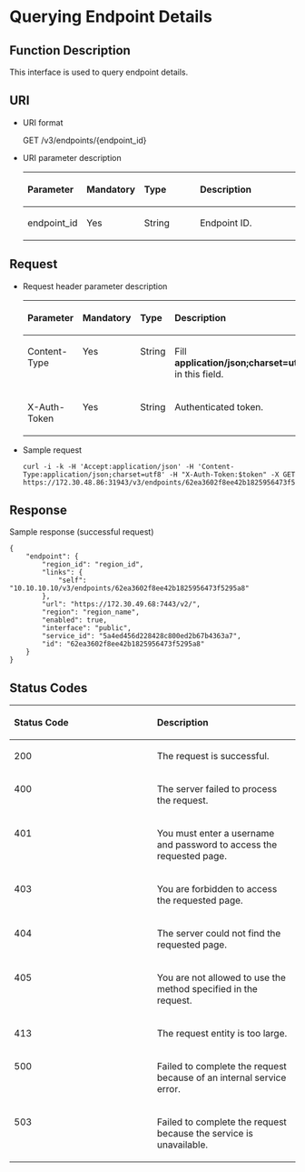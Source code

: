 # Querying Endpoint Details<a name="en-us_topic_0067148046"></a>

## Function Description<a name="s81394c6441e2433aa089b83d9ae901bb"></a>

This interface is used to query endpoint details.

## URI<a name="s7f773a8bf34349f5bf81d0c7af9a440d"></a>

-   URI format

    GET /v3/endpoints/\{endpoint\_id\}


-   URI parameter description

    <a name="t3b91158605e2483f8ec0f7e76612766e"></a>
    <table><thead align="left"><tr id="r7c9a4d7646cc40838d1c27ac6a0771ed"><th class="cellrowborder" valign="top" width="20.747925207479252%" id="mcps1.1.5.1.1"><p id="a870dd0e09c234313a6279943760cd249"><a name="a870dd0e09c234313a6279943760cd249"></a><a name="a870dd0e09c234313a6279943760cd249"></a><strong id="a173ae121cc9e48328ca613e72f2a1504"><a name="a173ae121cc9e48328ca613e72f2a1504"></a><a name="a173ae121cc9e48328ca613e72f2a1504"></a>Parameter</strong></p>
    </th>
    <th class="cellrowborder" valign="top" width="19.428057194280573%" id="mcps1.1.5.1.2"><p id="a3fa42d29543146eda8cc5294eee7152c"><a name="a3fa42d29543146eda8cc5294eee7152c"></a><a name="a3fa42d29543146eda8cc5294eee7152c"></a><strong id="ac429376f11ae472b87ff4be326afb9d8"><a name="ac429376f11ae472b87ff4be326afb9d8"></a><a name="ac429376f11ae472b87ff4be326afb9d8"></a>Mandatory</strong></p>
    </th>
    <th class="cellrowborder" valign="top" width="21.41785821417858%" id="mcps1.1.5.1.3"><p id="a8747c43669bb409782410e7aafd0e8d9"><a name="a8747c43669bb409782410e7aafd0e8d9"></a><a name="a8747c43669bb409782410e7aafd0e8d9"></a><strong id="b842352706143526_1"><a name="b842352706143526_1"></a><a name="b842352706143526_1"></a>Type</strong></p>
    </th>
    <th class="cellrowborder" valign="top" width="38.406159384061596%" id="mcps1.1.5.1.4"><p id="a7f591587c22c4b1ebc7dedb7d0d2a0d6"><a name="a7f591587c22c4b1ebc7dedb7d0d2a0d6"></a><a name="a7f591587c22c4b1ebc7dedb7d0d2a0d6"></a><strong id="b20601766145329"><a name="b20601766145329"></a><a name="b20601766145329"></a>Description</strong></p>
    </th>
    </tr>
    </thead>
    <tbody><tr id="r9f23e5d0e8de4d70bb3200d16e4f2789"><td class="cellrowborder" valign="top" width="20.747925207479252%" headers="mcps1.1.5.1.1 "><p id="a8b74590de667463195f36260f5b8baf9"><a name="a8b74590de667463195f36260f5b8baf9"></a><a name="a8b74590de667463195f36260f5b8baf9"></a>endpoint_id</p>
    </td>
    <td class="cellrowborder" valign="top" width="19.428057194280573%" headers="mcps1.1.5.1.2 "><p id="a2e615c570a484ad3bd1572d579904e5e"><a name="a2e615c570a484ad3bd1572d579904e5e"></a><a name="a2e615c570a484ad3bd1572d579904e5e"></a>Yes</p>
    </td>
    <td class="cellrowborder" valign="top" width="21.41785821417858%" headers="mcps1.1.5.1.3 "><p id="a2b5c563d5b934e40979aac7a0904045c"><a name="a2b5c563d5b934e40979aac7a0904045c"></a><a name="a2b5c563d5b934e40979aac7a0904045c"></a>String</p>
    </td>
    <td class="cellrowborder" valign="top" width="38.406159384061596%" headers="mcps1.1.5.1.4 "><p id="en-us_topic_0031136110_p529112711147"><a name="en-us_topic_0031136110_p529112711147"></a><a name="en-us_topic_0031136110_p529112711147"></a>Endpoint ID.</p>
    </td>
    </tr>
    </tbody>
    </table>


## **Request**<a name="sf86f3f4f84a8493e84f564c16c53eaf3"></a>

-   Request header parameter description

    <a name="tab13448d4b644cd482b72e023e311a4c"></a>
    <table><thead align="left"><tr id="r9cc8c45e565f499a85068ccf812c4906"><th class="cellrowborder" valign="top" width="20.49%" id="mcps1.1.5.1.1"><p id="en-us_topic_0031136110_p289771511147"><a name="en-us_topic_0031136110_p289771511147"></a><a name="en-us_topic_0031136110_p289771511147"></a><strong id="b37426530113629"><a name="b37426530113629"></a><a name="b37426530113629"></a>Parameter</strong></p>
    </th>
    <th class="cellrowborder" valign="top" width="19.689999999999998%" id="mcps1.1.5.1.2"><p id="aa8a52be628254fb799e7d667253339cf"><a name="aa8a52be628254fb799e7d667253339cf"></a><a name="aa8a52be628254fb799e7d667253339cf"></a><strong id="b749622252"><a name="b749622252"></a><a name="b749622252"></a>Mandatory</strong></p>
    </th>
    <th class="cellrowborder" valign="top" width="21.279999999999998%" id="mcps1.1.5.1.3"><p id="a8de3dfc3143a4304a1273fade5a53dae"><a name="a8de3dfc3143a4304a1273fade5a53dae"></a><a name="a8de3dfc3143a4304a1273fade5a53dae"></a><strong id="b842352706143526_3"><a name="b842352706143526_3"></a><a name="b842352706143526_3"></a>Type</strong></p>
    </th>
    <th class="cellrowborder" valign="top" width="38.54%" id="mcps1.1.5.1.4"><p id="a51fedaacfb0744a39c0e39893bf93f94"><a name="a51fedaacfb0744a39c0e39893bf93f94"></a><a name="a51fedaacfb0744a39c0e39893bf93f94"></a><strong id="b14438018113629"><a name="b14438018113629"></a><a name="b14438018113629"></a>Description</strong></p>
    </th>
    </tr>
    </thead>
    <tbody><tr id="r439e4c7cd1bc47f5a75d1632d4b0d739"><td class="cellrowborder" valign="top" width="20.49%" headers="mcps1.1.5.1.1 "><p id="a0131df71ca694a6ca73f9ad3a3a794a9"><a name="a0131df71ca694a6ca73f9ad3a3a794a9"></a><a name="a0131df71ca694a6ca73f9ad3a3a794a9"></a>Content-Type</p>
    </td>
    <td class="cellrowborder" valign="top" width="19.689999999999998%" headers="mcps1.1.5.1.2 "><p id="en-us_topic_0031136110_p746938611147"><a name="en-us_topic_0031136110_p746938611147"></a><a name="en-us_topic_0031136110_p746938611147"></a>Yes</p>
    </td>
    <td class="cellrowborder" valign="top" width="21.279999999999998%" headers="mcps1.1.5.1.3 "><p id="en-us_topic_0031136110_p104050011147"><a name="en-us_topic_0031136110_p104050011147"></a><a name="en-us_topic_0031136110_p104050011147"></a>String</p>
    </td>
    <td class="cellrowborder" valign="top" width="38.54%" headers="mcps1.1.5.1.4 "><p id="a15c772f0a23d4d52b8f64d1377e3410a"><a name="a15c772f0a23d4d52b8f64d1377e3410a"></a><a name="a15c772f0a23d4d52b8f64d1377e3410a"></a>Fill <strong id="b842352706161331"><a name="b842352706161331"></a><a name="b842352706161331"></a>application/json;charset=utf8</strong> in this field.</p>
    </td>
    </tr>
    <tr id="r80e6b051a95142239d52ef85b3b9e59c"><td class="cellrowborder" valign="top" width="20.49%" headers="mcps1.1.5.1.1 "><p id="a88f9db0a7b6c4b4690378ccf5a787f60"><a name="a88f9db0a7b6c4b4690378ccf5a787f60"></a><a name="a88f9db0a7b6c4b4690378ccf5a787f60"></a>X-Auth-Token</p>
    </td>
    <td class="cellrowborder" valign="top" width="19.689999999999998%" headers="mcps1.1.5.1.2 "><p id="ad6cfd0f57eb643a0afb40a639b4a8515"><a name="ad6cfd0f57eb643a0afb40a639b4a8515"></a><a name="ad6cfd0f57eb643a0afb40a639b4a8515"></a>Yes</p>
    </td>
    <td class="cellrowborder" valign="top" width="21.279999999999998%" headers="mcps1.1.5.1.3 "><p id="ac4cc17eda4bf4dd4aa34a5449be8f04e"><a name="ac4cc17eda4bf4dd4aa34a5449be8f04e"></a><a name="ac4cc17eda4bf4dd4aa34a5449be8f04e"></a>String</p>
    </td>
    <td class="cellrowborder" valign="top" width="38.54%" headers="mcps1.1.5.1.4 "><p id="a259cd575002145db850a7dcaf1cbe007"><a name="a259cd575002145db850a7dcaf1cbe007"></a><a name="a259cd575002145db850a7dcaf1cbe007"></a>Authenticated token.</p>
    </td>
    </tr>
    </tbody>
    </table>

-   Sample request

    ```
    curl -i -k -H 'Accept:application/json' -H 'Content-Type:application/json;charset=utf8' -H "X-Auth-Token:$token" -X GET https://172.30.48.86:31943/v3/endpoints/62ea3602f8ee42b1825956473f5295a8
    ```


## **Response**<a name="s6e8a35fa777c4de29b376bef459aba1d"></a>

Sample response \(successful request\)

```
{
    "endpoint": {
        "region_id": "region_id",
        "links": {
            "self": "10.10.10.10/v3/endpoints/62ea3602f8ee42b1825956473f5295a8"
        },
        "url": "https://172.30.49.68:7443/v2/",
        "region": "region_name",
        "enabled": true,
        "interface": "public",
        "service_id": "5a4ed456d228428c800ed2b67b4363a7",
        "id": "62ea3602f8ee42b1825956473f5295a8"
    }
}
```

## **Status Codes**<a name="s161ee4f22c7a4e5f928bf049a4425742"></a>

<a name="en-us_topic_0031136110_table25927028"></a>
<table><thead align="left"><tr id="en-us_topic_0031136110_row10578662"><th class="cellrowborder" valign="top" width="50%" id="mcps1.1.3.1.1"><p id="en-us_topic_0031136110_p51565323"><a name="en-us_topic_0031136110_p51565323"></a><a name="en-us_topic_0031136110_p51565323"></a><strong id="b37151362163018"><a name="b37151362163018"></a><a name="b37151362163018"></a>Status Code</strong></p>
</th>
<th class="cellrowborder" valign="top" width="50%" id="mcps1.1.3.1.2"><p id="en-us_topic_0031136110_p16041657"><a name="en-us_topic_0031136110_p16041657"></a><a name="en-us_topic_0031136110_p16041657"></a><strong id="b38470707163018"><a name="b38470707163018"></a><a name="b38470707163018"></a>Description</strong></p>
</th>
</tr>
</thead>
<tbody><tr id="en-us_topic_0031136110_row24305815"><td class="cellrowborder" valign="top" width="50%" headers="mcps1.1.3.1.1 "><p id="en-us_topic_0031136110_p22613965"><a name="en-us_topic_0031136110_p22613965"></a><a name="en-us_topic_0031136110_p22613965"></a>200</p>
</td>
<td class="cellrowborder" valign="top" width="50%" headers="mcps1.1.3.1.2 "><p id="en-us_topic_0031136110_p19791876"><a name="en-us_topic_0031136110_p19791876"></a><a name="en-us_topic_0031136110_p19791876"></a>The request is successful.</p>
</td>
</tr>
<tr id="en-us_topic_0031136110_row43909159"><td class="cellrowborder" valign="top" width="50%" headers="mcps1.1.3.1.1 "><p id="en-us_topic_0031136110_p66980994"><a name="en-us_topic_0031136110_p66980994"></a><a name="en-us_topic_0031136110_p66980994"></a>400</p>
</td>
<td class="cellrowborder" valign="top" width="50%" headers="mcps1.1.3.1.2 "><p id="en-us_topic_0031136110_p56751409"><a name="en-us_topic_0031136110_p56751409"></a><a name="en-us_topic_0031136110_p56751409"></a>The server failed to process the request.</p>
</td>
</tr>
<tr id="re5868592b58a49148d1e374ab0ee4186"><td class="cellrowborder" valign="top" width="50%" headers="mcps1.1.3.1.1 "><p id="a67da088f332e48ca9c70f3ba30897dde"><a name="a67da088f332e48ca9c70f3ba30897dde"></a><a name="a67da088f332e48ca9c70f3ba30897dde"></a>401</p>
</td>
<td class="cellrowborder" valign="top" width="50%" headers="mcps1.1.3.1.2 "><p id="a0525ff08629b4648808d6e876aaf9c5f"><a name="a0525ff08629b4648808d6e876aaf9c5f"></a><a name="a0525ff08629b4648808d6e876aaf9c5f"></a>You must enter a username and password to access the requested page.</p>
</td>
</tr>
<tr id="en-us_topic_0031136110_row41000636"><td class="cellrowborder" valign="top" width="50%" headers="mcps1.1.3.1.1 "><p id="en-us_topic_0031136110_p32717189"><a name="en-us_topic_0031136110_p32717189"></a><a name="en-us_topic_0031136110_p32717189"></a>403</p>
</td>
<td class="cellrowborder" valign="top" width="50%" headers="mcps1.1.3.1.2 "><p id="a98f74bf5eda646c6a5973dfa742126c4"><a name="a98f74bf5eda646c6a5973dfa742126c4"></a><a name="a98f74bf5eda646c6a5973dfa742126c4"></a>You are forbidden to access the requested page.</p>
</td>
</tr>
<tr id="r40e82c2469d34bf089fe9bfb0fa81526"><td class="cellrowborder" valign="top" width="50%" headers="mcps1.1.3.1.1 "><p id="a8be4e075b25144a38cbe0ff05c2b2f15"><a name="a8be4e075b25144a38cbe0ff05c2b2f15"></a><a name="a8be4e075b25144a38cbe0ff05c2b2f15"></a>404</p>
</td>
<td class="cellrowborder" valign="top" width="50%" headers="mcps1.1.3.1.2 "><p id="a5147e7c96ca94cb882828f2c4a33c1dc"><a name="a5147e7c96ca94cb882828f2c4a33c1dc"></a><a name="a5147e7c96ca94cb882828f2c4a33c1dc"></a>The server could not find the requested page.</p>
</td>
</tr>
<tr id="r6ae77ec5e12645e0a53aa0f3be73d1a9"><td class="cellrowborder" valign="top" width="50%" headers="mcps1.1.3.1.1 "><p id="a61cb90ae8ac1482f83a82028556bbee5"><a name="a61cb90ae8ac1482f83a82028556bbee5"></a><a name="a61cb90ae8ac1482f83a82028556bbee5"></a>405</p>
</td>
<td class="cellrowborder" valign="top" width="50%" headers="mcps1.1.3.1.2 "><p id="a41bd1c94c1ba4153b7346917bc58b6b3"><a name="a41bd1c94c1ba4153b7346917bc58b6b3"></a><a name="a41bd1c94c1ba4153b7346917bc58b6b3"></a>You are not allowed to use the method specified in the request.</p>
</td>
</tr>
<tr id="rbea4e490c384410e8d1210ca41179e16"><td class="cellrowborder" valign="top" width="50%" headers="mcps1.1.3.1.1 "><p id="a9eaf1c04680e4901822818bfe53ee0fc"><a name="a9eaf1c04680e4901822818bfe53ee0fc"></a><a name="a9eaf1c04680e4901822818bfe53ee0fc"></a>413</p>
</td>
<td class="cellrowborder" valign="top" width="50%" headers="mcps1.1.3.1.2 "><p id="a5e2acac6d93f406caa8cb7f89f4b0e4d"><a name="a5e2acac6d93f406caa8cb7f89f4b0e4d"></a><a name="a5e2acac6d93f406caa8cb7f89f4b0e4d"></a>The request entity is too large.</p>
</td>
</tr>
<tr id="r3b34616283144b19899b01b4552b799c"><td class="cellrowborder" valign="top" width="50%" headers="mcps1.1.3.1.1 "><p id="a898bb41bdd874b25b452c9fd609e5bc0"><a name="a898bb41bdd874b25b452c9fd609e5bc0"></a><a name="a898bb41bdd874b25b452c9fd609e5bc0"></a>500</p>
</td>
<td class="cellrowborder" valign="top" width="50%" headers="mcps1.1.3.1.2 "><p id="ad43eae2906e84b6fb48fb6c11746dfab"><a name="ad43eae2906e84b6fb48fb6c11746dfab"></a><a name="ad43eae2906e84b6fb48fb6c11746dfab"></a>Failed to complete the request because of an internal service error.</p>
</td>
</tr>
<tr id="r73ae10963ce24ea09cafcfec5f21c2ab"><td class="cellrowborder" valign="top" width="50%" headers="mcps1.1.3.1.1 "><p id="a3f2f513363a24dcb87462518dff622e7"><a name="a3f2f513363a24dcb87462518dff622e7"></a><a name="a3f2f513363a24dcb87462518dff622e7"></a>503</p>
</td>
<td class="cellrowborder" valign="top" width="50%" headers="mcps1.1.3.1.2 "><p id="a642a35bd05f24df68588a7f13c7cb3b7"><a name="a642a35bd05f24df68588a7f13c7cb3b7"></a><a name="a642a35bd05f24df68588a7f13c7cb3b7"></a>Failed to complete the request because the service is unavailable.</p>
</td>
</tr>
</tbody>
</table>

